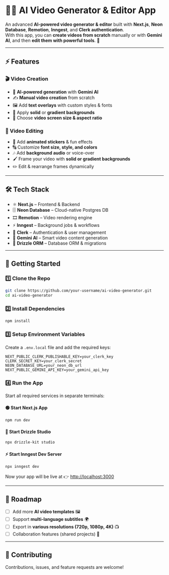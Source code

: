 # 🎥✨ AI Video Generator & Editor App  

An advanced **AI-powered video generator & editor** built with **Next.js**, **Neon Database**, **Remotion**, **Inngest**, and **Clerk authentication**.  
With this app, you can **create videos from scratch** manually or with **Gemini AI**, and then **edit them with powerful tools**. 🚀  

---

## ⚡ Features  

### 🎬 Video Creation
- 🤖 **AI-powered generation** with **Gemini AI**  
- ✍️ **Manual video creation** from scratch  
- 🖼️ Add **text overlays** with custom styles & fonts  
- 🎨 Apply **solid** or **gradient backgrounds**  
- 🔲 Choose **video screen size & aspect ratio**  

### 🎨 Video Editing
- 🌟 Add **animated stickers** & fun effects  
- 🔠 Customize **font size, style, and colors**  
- 🎶 Add **background audio** or voice-over  
- 🖌️ Frame your video with **solid or gradient backgrounds**  
- ✏️ Edit & rearrange frames dynamically  

---

## 🛠️ Tech Stack  

- ⚛️ **Next.js** – Frontend & Backend  
- 🗄️ **Neon Database** – Cloud-native Postgres DB  
- 🎞️ **Remotion** – Video rendering engine  
- ⚡ **Inngest** – Background jobs & workflows  
- 🔐 **Clerk** – Authentication & user management  
- 🤖 **Gemini AI** – Smart video content generation  
- 🐘 **Drizzle ORM** – Database ORM & migrations  

---

## 🚀 Getting Started  

### 1️⃣ Clone the Repo  
```bash
git clone https://github.com/your-username/ai-video-generator.git
cd ai-video-generator
````

### 2️⃣ Install Dependencies

```bash
npm install
```

### 3️⃣ Setup Environment Variables

Create a `.env.local` file and add the required keys:

```env
NEXT_PUBLIC_CLERK_PUBLISHABLE_KEY=your_clerk_key  
CLERK_SECRET_KEY=your_clerk_secret  
NEON_DATABASE_URL=your_neon_db_url  
NEXT_PUBLIC_GEMINI_API_KEY=your_gemini_api_key  
```

### 4️⃣ Run the App

Start all required services in separate terminals:

#### 🟢 Start Next.js App

```bash
npm run dev
```

#### 🐘 Start Drizzle Studio

```bash
npx drizzle-kit studio
```

#### ⚡ Start Inngest Dev Server

```bash
npx inngest dev
```

Now your app will be live at 👉 [http://localhost:3000](http://localhost:3000)

---

## 🎯 Roadmap

* [ ] Add more **AI video templates** 🖼️
* [ ] Support **multi-language subtitles** 🌍
* [ ] Export in **various resolutions (720p, 1080p, 4K)** 📺
* [ ] Collaboration features (shared projects) 👥

---

## 🤝 Contributing

Contributions, issues, and feature requests are welcome!
